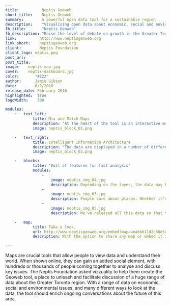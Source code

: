 ```yaml
---
title:          Neptis Geoweb
short_title:    Neptis Geoweb
summary:        A powerful open data tool for a sustainable region
description:    "Visualising open data about economic, social and environmental issues for the Greater Toronto region"
fb_title:       "Neptis Geoweb"
fb_description: "Raise the level of debate on growth in the Greater Toronto region"
link:          http://www.neptisgeoweb.org
link_short:    neptisgeoweb.org
client:        Neptis Foundation
client_logo: neptis.png
post_url:    
post_title:  
image:    neptis-map.jpg
cover:    neptis-dashboard.jpg
color:       "#222"
author:      Jamie Gibson
date:        8/2/2016
release_date: February 2016    
highlighted:  true
logoWidth:    300

modules:
    -   text_left: 
            title: Mix and Match Maps
            description: "At the heart of the tool is an interactive map where you can create custom maps from the huge range of economic, social and environmental data assembled by the Neptis Foundation. See how planned infrastructure development could affect protected areas and prime agricultural lands, or how population density has evolved in last few decades. We finished it with little details, like being able to change the transparency of each layer or automatically zooming to an area when certain local-scale layers are selected, to ensure a great experience."
            image: neptis_block_01.png

    -   text_right:
            title: Intelligent Information Architecture
            description: "The data are displayed in a number of different ways, taking inspiration from the various concerns people may relate to most strongly. On the map the data layers are arranged in an intuitive order and revealed progressively, so it's easy to find the information you need . People also feel a strong connection to certain places or certain themes, so we added Profiles and Topics pages to provide different hooks into the same data."
            image: neptis_block_02.png

    -   blocks:
            title: "Full of features for fast analysis"
            modules:
                - 
                    image: neptis_img_04.jpg
                    description: Depending on the layer, the data may be shown in a number of different ways on the map. So you can customise your map and show the most important layers more prominently, we've added a feature allowing you to change the transparency of some of the layers. Try it out now and tell us what you think!
                - 
                    image: neptis_img_03.jpg
                    description: People care about places. Whether it's the great outdoors of the Greenbelt, their own backyard or where they work, spaces matter. To tap into this area of concern we've created profile pages where you can see all the key data, from population to the job market and types of dwellings.
                - 
                    image: neptis_img_05.jpg
                    description: We've released all this data so that the people of the Greater Toronto Region can learn more about their world. With the add story feature, we've tried to give this diverse population the opportunity to share their findings and spark conversations about the key issues affecting the region.

    -   map:
            title: Take a look.
            url: http://www.neptisgeoweb.org/embed?map=4eabb611d2c68d5c8fb7
            description: With the option to share any map or embed it in your own website, you're only a few clicks away from telling the world what you've found out.

---
```


Maps are crucial tools that allow people to view data and understand their world. When shown online, they can gain an added social element, with hundreds or thousands of people coming together to analyse and discuss key issues. The Neptis Foundation asked vizzuality to help them create the Geoweb tool, a place to unleash and facilitate discussion of a huge range of data about the Greater Toronto region. With a range of data on economic, social and environmental issues, and many different ways to look at the data, the tool should enrich ongoing conversations about the future of this area. 
